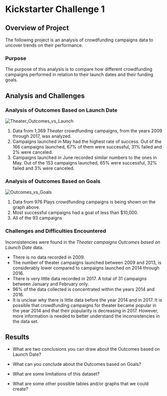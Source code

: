 # Kickstarter Challenge 1

## Overview of Project

The following project is an analysis of crowdfunding campaigns data to uncover trends on their performance.    

### Purpose

The purpose of this analysis is to compare how different crowdfunding campaigns performed in relation to their launch dates and their funding goals.

## Analysis and Challenges

### Analysis of Outcomes Based on Launch Date

![Theater_Outcomes_vs_Launch](https://user-images.githubusercontent.com/104762216/168958694-072e2344-93f2-410e-887c-2110fe46c24e.png)

1. Data from 1,369 *Theater* crowdfunding campaigns, from the years 2009 through 2017, was analyzed.
2. Campaigns launched in May had the highest rate of success. Out of the 166 campaigns launched, 67% of them were successful, 31% failed and 2% were canceled. 
3. Campaigns launched in June recorded similar numbers to the ones in May. Out of the 153 campaigns launched, 65% were successful, 32% failed and 3% were canceled.


### Analysis of Outcomes Based on Goals

![Outcomes_vs_Goals](https://user-images.githubusercontent.com/104762216/168959485-ebe95235-3068-4ebd-9d8d-5902a988bc07.png)

1. Data from 976 Plays crowdfunding campaigns is being shown on the  graph above.
2. Most successful campaigns had a goal of less than $10,000.
3. All of the 93 campaigns


### Challenges and Difficulties Encountered

Inconsistencies were found in the *Theater campaigns Outcomes based on Launch Date* data.
- There is no data recorded in 2009.
- The number of theater campaigns launched between 2009 and 2013, is considerably lower compared to campaigns launched on 2014 through 2016.
- There is very little data recorded in 2017. A total of 31 campaigns between January and February only.
- 96% of the data collected is concentrated within the years 2014 and 2016.
- It is unclear why there is little data before the year 2014 and in 2017. It is possible that crowdfunding campaigns for theater became popular in the year 2014 and that their popularity is decreasing in 2017. However, more information is needed to better understand the inconsistencies in the data set.


## Results

- What are two conclusions you can draw about the Outcomes based on Launch Date?

- What can you conclude about the Outcomes based on Goals?

- What are some limitations of this dataset?

- What are some other possible tables and/or graphs that we could create?
